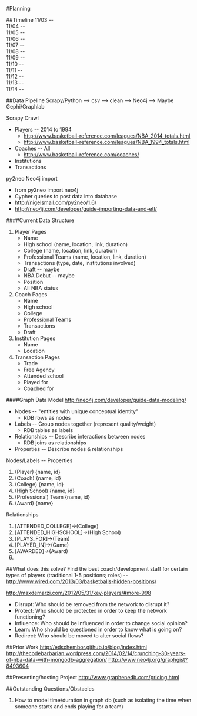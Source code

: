 #Planning

##Timeline
11/03 --  
11/04 --  
11/05 --  
11/06 --  
11/07 --  
11/08 --  
11/09 --  
11/10 --  
11/11 --  
11/12 --  
11/13 --  
11/14 --  

##Data Pipeline
Scrapy/Python --> csv --> clean --> Neo4j --> Maybe Gephi/Graphlab

Scrapy Crawl

- Players -- 2014 to 1994
    - http://www.basketball-reference.com/leagues/NBA_2014_totals.html
    - http://www.basketball-reference.com/leagues/NBA_1994_totals.html
- Coaches -- All
    - http://www.basketball-reference.com/coaches/
- Institutions
- Transactions

py2neo Neo4j import

- from py2neo import neo4j
- Cypher queries to post data into database
- http://nigelsmall.com/py2neo/1.6/  
- http://neo4j.com/developer/guide-importing-data-and-etl/

####Current Data Structure
1. Player Pages
    - Name
    - High school (name, location, link, duration)
    - College (name, location, link, duration)
    - Professional Teams (name, location, link, duration)
    - Transactions (type, date, institutions involved)
    - Draft -- maybe
    - NBA Debut -- maybe
    - Position
    - All NBA status
2. Coach Pages
    - Name
    - High school
    - College
    - Professional Teams
    - Transactions
    - Draft
3. Institution Pages
    - Name
    - Location
4. Transaction Pages
    - Trade
    - Free Agency
    - Attended school
    - Played for
    - Coached for

####Graph Data Model
http://neo4j.com/developer/guide-data-modeling/

- Nodes -- "entities with unique conceptual identity"
	- RDB rows as nodes
- Labels -- Group nodes together (represent quality/weight)
	- RDB tables as labels
- Relationships -- Describe interactions between nodes
	- RDB joins as relationships
- Properties -- Describe nodes & relationships


Nodes/Labels -- Properties

1. (Player) {name, id}
2. (Coach) {name, id}
3. (College) {name, id}
4. (High School) {name, id}
5. (Professional) Team {name, id}
6. (Award) {name}

Relationships

1. [ATTENDED_COLLEGE]->(College)
2. [ATTENDED_HIGHSCHOOL]->(High School)
3. [PLAYS_FOR]->(Team)
4. [PLAYED_IN]->(Game)
5. [AWARDED]->(Award)
6. 




##What does this solve?
Find the best coach/development staff for certain types of players (traditional 1-5 positions; roles) -- http://www.wired.com/2013/03/basketballs-hidden-positions/

http://maxdemarzi.com/2012/05/31/key-players/#more-998

- Disrupt: Who should be removed from the network to disrupt it?
- Protect: Who should be protected in order to keep the network functioning?
- Influence: Who should be influenced in order to change social opinion?
- Learn: Who should be questioned in order to know what is going on?
- Redirect: Who should be moved to alter social flows?

##Prior Work
http://edschembor.github.io/blog/index.html
http://thecodebarbarian.wordpress.com/2014/02/14/crunching-30-years-of-nba-data-with-mongodb-aggregation/
http://www.neo4j.org/graphgist?8493604

##Presenting/hosting Project
http://www.graphenedb.com/pricing.html

##Outstanding Questions/Obstacles
1. How to model time/duration in graph db (such as isolating the time when someone starts and ends playing for a team)